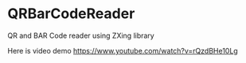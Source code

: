 # QRBarCodeReader
QR and BAR Code reader using ZXing library

Here is video demo
https://www.youtube.com/watch?v=rQzdBHe10Lg


